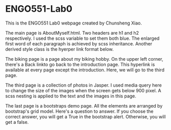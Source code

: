 # ENGO551-Lab0

This is the ENGO551 Lab0 webpage created by Chunsheng Xiao.

The main page is AboutMyself.html. Two headers are h1 and h2 respectively. I used the scss variable to set them both blue. The enlarged first word of each paragraph is achieved by scss inheritance. Another derived style class is the hyerper link format below.

The biking page is a page about my biking hobby. On the upper left corner, there's a Back linkto go back to the introduction page. This hyperlink is available at every page except the introduction. Here, we will go to the third page.

The third page is a collection of photos in Jasper. I used media query here to change the size of the images when the screen gets below 900 pixel. A scss nesting is applied to the text and the images in this page.

The last page is a bootstraps demo page. All the elements are arranged by bootstrap's grid model. Here's a question to answer. If you choose the correct answer, you will get a True in the bootstrap alert. Otherwise, you will get a false.